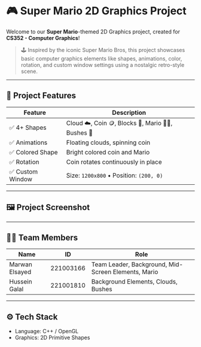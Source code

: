 # 🎮 Super Mario 2D Graphics Project

Welcome to our **Super Mario**-themed 2D Graphics project, created for **CS352 - Computer Graphics**!

> 🕹️ Inspired by the iconic Super Mario Bros, this project showcases basic computer graphics elements like shapes, animations, color, rotation, and custom window settings using a nostalgic retro-style scene.

---

## 🧩 Project Features

| Feature               | Description                                                                          |
|-----------------------|--------------------------------------------------------------------------------------|
| ✅ 4+ Shapes          | Cloud ☁️, Coin 🪙, Blocks 🧱, Mario 👨‍🔧, Bushes 🌿                                 |
| ✅ Animations         | Floating clouds, spinning coin                                                       |
| ✅ Colored Shape      | Bright colored coin and Mario                                                        |
| ✅ Rotation           | Coin rotates continuously in place                                                   |
| ✅ Custom Window      | Size: `1200x800` • Position: `(200, 0)`                                              |

---

## 🖼️ Project Screenshot

---

## 👨‍💻 Team Members

| Name              | ID         | Role              |
|-------------------|------------|-------------------|
| Marwan Elsayed    | 221003166   | Team Leader, Background, Mid-Screen Elements, Mario |
| Hussein Galal     | 221001810  | Background Elements, Clouds, Bushes|


---

## ⚙️ Tech Stack

- Language: C++ / OpenGL
- Graphics: 2D Primitive Shapes


